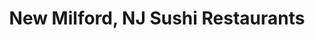 ---
layout: city
title: New Milford, NJ Sushi Restaurants
permalink: /new-jersey/new-milford/
stateAbbr: NJ
stateName: New Jersey
cityName: New Milford
---